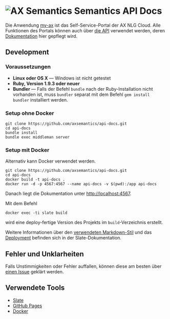 ![AX Semantics](https://github.com/axsemantics/api-docs/blob/master/source/images/logo.png) Semantics API Docs
========

Die Anwendung [my-ax](https://my.ax-semantics.com) ist das Self-Service-Portal der AX NLG Cloud. Alle Funktionen des Portals können auch über [die API](https://api.ax-semantics.com) verwendet werden, deren [Dokumentation](http://apidocs.ax-semantics.com) hier gepflegt wird.

Development
------------------------------

### Voraussetzungen
 - **Linux oder OS X** — Windows ist nicht getestet
 - **Ruby, Version 1.9.3 oder neuer**
 - **Bundler** — Falls der Befehl `bundle` nach der Ruby-Installation nicht vorhanden ist, muss `bundler` separat mit dem Befehl `gem install bundler` installiert werden.

### Setup ohne Docker

```shell
git clone https://github.com/axsemantics/api-docs.git
cd api-docs
bundle install
bundle exec middleman server
```
### Setup mit Docker

Alternativ kann Docker verwendet werden.

```shell
git clone https://github.com/axsemantics/api-docs.git
cd api-docs
docker build -t api-docs .
docker run -d -p 4567:4567 --name api-docs -v $(pwd):/app api-docs
```
Danach liegt die Dokumentation unter <http://localhost:4567>.

Mit dem Befehl

```shell
docker exec -ti slate build
```
wird eine deploy-fertige Version des Projekts im `build`-Verzeichnis erstellt.

Weitere Informationen über den [verwendeten Markdown-Stil](https://github.com/tripit/slate/wiki/Markdown-Syntax) und das [Deployment](https://github.com/tripit/slate/wiki/Deploying-Slate) befinden sich in der Slate-Dokumentation.

Fehler und Unklarheiten
-----------------------

Falls Unstimmigkeiten oder Fehler auffallen, können diese am besten über [einen Issue](https://github.com/axsemantics/api-docs/issues) geklärt werden.

Verwendete Tools
--------------------
- [Slate](https://github.com/tripit/slate)
- [GitHub Pages](https://pages.github.com)
- [Docker](https://docker.com)
